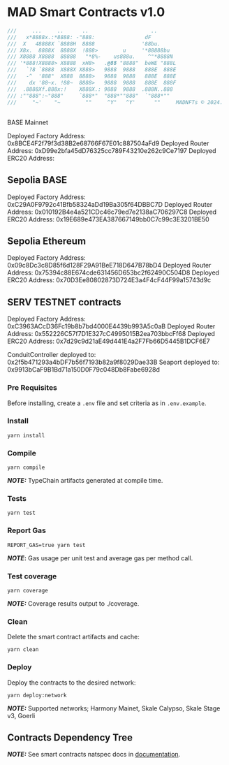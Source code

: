 # MAD Smart Contracts v1.0

```ts
///     ...     ..      ..                    ..
///   x*8888x.:*8888: -"888:                dF
///  X   48888X `8888H  8888               '88bu.
/// X8x.  8888X  8888X  !888>        u     '*88888bu
/// X8888 X8888  88888   "*8%-    us888u.    ^"*8888N
/// '*888!X8888> X8888  xH8>   .@88 "8888"  beWE "888L
///   `?8 `8888  X888X X888>   9888  9888   888E  888E
///   -^  '888"  X888  8888>   9888  9888   888E  888E
///    dx '88~x. !88~  8888>   9888  9888   888E  888F
///  .8888Xf.888x:!    X888X.: 9888  9888  .888N..888
/// :""888":~"888"     `888*"  "888*""888"  `"888*""
///     "~'    "~        ""     ^Y"   ^Y'      ""     MADNFTs © 2024.
```

##

BASE Mainnet

Deployed Factory Address: 0x8BCE4F2f79f3d38B2e68766F67E01c887504aFd9
Deployed Router Address: 0xD99e2bfa45dD76325cc789F43210e262c9Ce7197
Deployed ERC20 Address:

## Sepolia BASE

Deployed Factory Address: 0xC29A0F9792c41Bfb58324aDd19Ba305f64DBBC7D
Deployed Router Address: 0x010192B4e4a521CDc46c79ed7e2138aC706297C8
Deployed ERC20 Address: 0x19E689e473EA387667149bb0C7c99c3E3201BE50

## Sepolia Ethereum

Deployed Factory Address: 0x09c8Dc3c8D85f6d128F29A91BeE718D647B78bD4
Deployed Router Address: 0x75394c88E674cde631456D653bc2f62490C504D8
Deployed ERC20 Address: 0x70D3Ee80802873D724E3a4F4cF44F99a15743d9c

## SERV TESTNET contracts

Deployed Factory Address: 0xC3963ACcD36Fc19b8b7bd4000E4439b993A5c0aB
Deployed Router Address: 0x552226C57f7D1E327cC4995015B2ea703bbcFf68
Deployed ERC20 Address: 0x7d29c9d21aE49d441E4a2F7Fb66D5445B1DCF6E7

ConduitController deployed to: 0x2f5b471293a4bDF7b56f7193b82a9f8029Dae33B
Seaport deployed to: 0x9913bCaF9B1Bd71a150D0F79c048Db8Fabe6928d

### Pre Requisites

Before installing, create a `.env` file and set criteria as in `.env.example`.

### Install

```
yarn install
```

### Compile

```
yarn compile
```

**_NOTE:_** TypeChain artifacts generated at compile time.

### Tests

```
yarn test
```

### Report Gas

```
REPORT_GAS=true yarn test
```

**_NOTE_:** Gas usage per unit test and average gas per method call.

### Test coverage

```
yarn coverage
```

**_NOTE:_** Coverage results output to ./coverage.

### Clean

Delete the smart contract artifacts and cache:

```
yarn clean
```

### Deploy

Deploy the contracts to the desired network:

```
yarn deploy:network
```

**_NOTE:_** Supported networks; Harmony Mainet, Skale Calypso, Skale Stage v3, Goerli

## Contracts Dependency Tree

**_NOTE:_** See smart contracts natspec docs in [documentation](./docs/).
